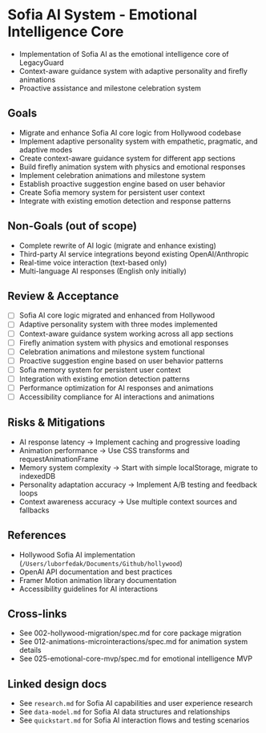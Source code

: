 # Sofia AI System - Emotional Intelligence Core

- Implementation of Sofia AI as the emotional intelligence core of LegacyGuard
- Context-aware guidance system with adaptive personality and firefly animations
- Proactive assistance and milestone celebration system

## Goals

- Migrate and enhance Sofia AI core logic from Hollywood codebase
- Implement adaptive personality system with empathetic, pragmatic, and adaptive modes
- Create context-aware guidance system for different app sections
- Build firefly animation system with physics and emotional responses
- Implement celebration animations and milestone system
- Establish proactive suggestion engine based on user behavior
- Create Sofia memory system for persistent user context
- Integrate with existing emotion detection and response patterns

## Non-Goals (out of scope)

- Complete rewrite of AI logic (migrate and enhance existing)
- Third-party AI service integrations beyond existing OpenAI/Anthropic
- Real-time voice interaction (text-based only)
- Multi-language AI responses (English only initially)

## Review & Acceptance

- [ ] Sofia AI core logic migrated and enhanced from Hollywood
- [ ] Adaptive personality system with three modes implemented
- [ ] Context-aware guidance system working across all app sections
- [ ] Firefly animation system with physics and emotional responses
- [ ] Celebration animations and milestone system functional
- [ ] Proactive suggestion engine based on user behavior patterns
- [ ] Sofia memory system for persistent user context
- [ ] Integration with existing emotion detection patterns
- [ ] Performance optimization for AI responses and animations
- [ ] Accessibility compliance for AI interactions and animations

## Risks & Mitigations

- AI response latency → Implement caching and progressive loading
- Animation performance → Use CSS transforms and requestAnimationFrame
- Memory system complexity → Start with simple localStorage, migrate to indexedDB
- Personality adaptation accuracy → Implement A/B testing and feedback loops
- Context awareness accuracy → Use multiple context sources and fallbacks

## References

- Hollywood Sofia AI implementation (`/Users/luborfedak/Documents/Github/hollywood`)
- OpenAI API documentation and best practices
- Framer Motion animation library documentation
- Accessibility guidelines for AI interactions

## Cross-links

- See 002-hollywood-migration/spec.md for core package migration
- See 012-animations-microinteractions/spec.md for animation system details
- See 025-emotional-core-mvp/spec.md for emotional intelligence MVP

## Linked design docs

- See `research.md` for Sofia AI capabilities and user experience research
- See `data-model.md` for Sofia AI data structures and relationships
- See `quickstart.md` for Sofia AI interaction flows and testing scenarios
